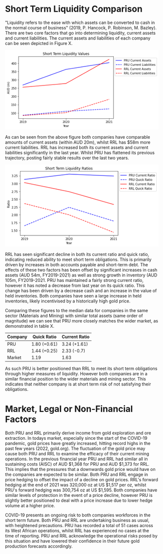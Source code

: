 # Short Term Liquidity Comparison

"Liquidity refers to the ease with which assets can be converted to cash in the 
normal course of business" (2019, P. Hancock, P. Robinson, M. Bazley). There are 
two core factors that go into determining liquidity, current assets and current 
liabilities. The current assets and liabilities of each company can be seen 
depicted in Figure X. 

![Current Assets and Current Liabilities](/Liquidity/CA_CL.png)

As can be seen from the above figure both companies have comparable amounts
of current assets (within AUD 20m), whilst RRL has $58m more current liabilities. 
RRL has increased both its current assets and current liabilities significantly 
in the last year. Whilst PRU has flattened its previous trajectory, posting fairly 
stable results over the last two years.

![Current Ratio and Quick Ratio](/Liquidity/CR_QR.png)

RRL has seen significant decline in both its current ratio and quick ratio, 
indicating reduced ability to meet short term obligations. This is primarily 
driven by increases in both accounts payable and short-term debt. The effects 
of these two factors has been offset by significant increases in cash assets 
(AUD 54m, FY2019-2021) as well as strong growth in inventory (AUD 105m, FY2019-2021.
PRU has maintained a fairly strong current ratio, however it has noted a decrease 
from last year on its quick ratio. This change has been driven by a decrease cash
and an increase in the value of held inventories. Both companies have seen a large 
increase in held inventories, likely incentivised by a historically high gold 
price. 

Comparing these figures to the median data for companies in the same sector 
(Materials and Mining) with similar total assets (same order of magnitude) we can 
see that PRU more closely matches the wider market, as demonstrated in table X.

|Company   |Quick Ratio |Current Ratio|
|----------|------------|-------------|
|PRU       |1.80 (+0.61)|3.24 (+1.61) |
|RRL       |1.44 (+0.25)|2.33 (-0.7)  |
|Market    |1.19        |1.63         |

As such PRU is better positioned than RRL to meet its short term obligations 
through higher measures of liquidity. However both companies are in a similar
financial position to the wider materials and mining sector. This indicates that 
neither company is at short term risk of not satisfying their obligations.

# Market, Legal or Non-Financial Factors

Both PRU and RRL primarily derive income from gold exploration and ore extraction.
In todays market, especially since the start of the COVID-19 pandemic, gold prices 
have greatly increased, hitting record highs in the past few years 
(2022, gold.org). The fluctuation of the gold price may cause both PRU and RRL to 
examine the efficacy of their current mining operations. In the previous financial 
year PRU and RRL had similar all in sustaining costs (AISC) of AUD $1,368 for PRU 
and AUD $1,373 for RRL. This implies that the pressures that a downwards gold price 
would have on the companies are expected to be similar. Both PRU and RRL engage in
price hedging to offset the impact of a decline on gold prices. RRL's forward 
hedging at the end of 2021 was 320,000 oz at US $1,517 per oz, whilst PRU's forward 
hedging was 300,754 oz at US $1,595. Both companies have similar levels of 
protection in the event of a price decline, however PRU is slightly better 
positioned to deal with a price increase due to lower hedge volume at a 
higher price.

COVID-19 presents an ongoing risk to both companies workforces in the short term 
future. Both PRU and RRL are undertaking business as usual, with heightened 
precautions. PRU has recorded a total of 51 cases across its West African 
operations, whilst RRL has experienced no cases at the time of reporting. PRU and 
RRL acknowledge the operational risks posed by this situation and have lowered 
their confidence in their future gold production forecasts accordingly.


